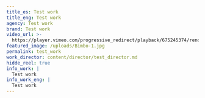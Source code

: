 ```yaml
---
title_es: Test work
title_eng: Test work
agency: Test work
brand: Test work
video_url: >-
  https://player.vimeo.com/progressive_redirect/playback/675245374/rendition/1080p/file.mp4?loc=external&log_user=0&signature=527cc291e2e26f44978aa1ab6d2231db4c5cc6d998530218446101b4dd6f333d
featured_image: /uploads/Bimbo-1.jpg
permalink: test_work
work_director: content/director/test_director.md
hidde_reel: true
info_work: |
  Test work
info_work_eng: |
  Test work
---
```



